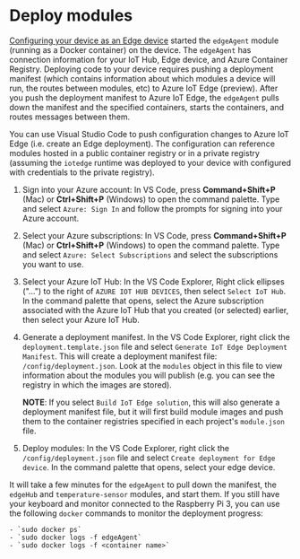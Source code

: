 # Deploy modules

[Configuring your device as an Edge device](configure-edge-device.md) started the `edgeAgent` module (running as a Docker container) on the device. The `edgeAgent` has connection information for your IoT Hub, Edge device, and Azure Container Registry. Deploying code to your device requires pushing a deployment manifest (which contains information about which modules a device will run, the routes between modules, etc) to Azure IoT Edge (preview). After you push the deployment manifest to Azure IoT Edge, the `edgeAgent` pulls down the manifest and the specified containers, starts the containers, and routes messages between them.

You can use Visual Studio Code to push configuration changes to Azure IoT Edge (i.e. create an Edge deployment). The configuration can reference modules hosted in a public container registry or in a private registry (assuming the `iotedge` runtime was deployed to your device with configured with credentials to the private registry).

1. Sign into your Azure account: In VS Code, press **Command+Shift+P** (Mac) or **Ctrl+Shift+P** (Windows) to open the command palette.  Type and select `Azure: Sign In` and follow the prompts for signing into your Azure account.
1. Select your Azure subscriptions: In VS Code, press **Command+Shift+P** (Mac) or **Ctrl+Shift+P** (Windows) to open the command palette.  Type and select `Azure: Select Subscriptions` and select the subscriptions you want to use.
1. Select your Azure IoT Hub: In the VS Code Explorer, Right click ellipses ("...") to the right of `AZURE IOT HUB DEVICES`, then select `Select IoT Hub`. In the command palette that opens, select the Azure subscription associated with the Azure IoT Hub that you created (or selected) earlier, then select your Azure IoT Hub.
1. Generate a deployment manifest. In the VS Code Explorer, right click the `deployment.template.json` file and select `Generate IoT Edge Deployment Manifest`. This will create a deployment manifest file: `/config/deployment.json`. Look at the `modules` object in this file to view information about the modules you will publish (e.g. you can see the registry in which the images are stored).

    **NOTE**: If you select `Build IoT Edge solution`, this will also generate a deployment manifest file, but it will first build module images and push them to the container registries specified in each project's `module.json` file.

1. Deploy modules: In the VS Code Explorer, right click the `/config/deployment.json` file and select `Create deployment for Edge device`. In the command palette that opens, select your edge device.

It will take a few minutes for the `edgeAgent` to pull down the manifest, the `edgeHub` and `temperature-sensor` modules, and start them. If you still have your keyboard and monitor connected to the Raspberry Pi 3, you can use the following `docker` commands to monitor the deployment progress:

    - `sudo docker ps`
    - `sudo docker logs -f edgeAgent`
    - `sudo docker logs -f <container name>`